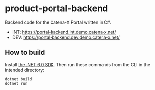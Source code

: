 # product-portal-backend

Backend code for the Catena-X Portal written in C#.

* INT: https://portal-backend.int.demo.catena-x.net/
* DEV: https://portal-backend.dev.demo.catena-x.net/

## How to build

Install [the .NET 6.0 SDK](https://www.microsoft.com/net/download).
Then run these commands from the CLI in the intended directory:

```console
dotnet build
dotnet run
```
